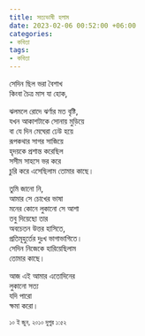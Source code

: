 ```yaml
---
title: সত্যভাষী হলাম
date: 2023-02-06 00:52:00 +06:00
categories:
- কবিতা
tags:
- কবিতা
---
```


সেদিন ছিল ভরা বৈশাখ  
কিংবা চৈত্র মাস যা হোক,  
  
ঝলমলে রোদে ঝর্ণার মত বৃষ্টি,  
যখন আকাশটাকে সোনায় মুড়িয়ে  
বা যে দিন মেঘেরা ঢেউ হয়ে  
রূপকথার সাগর সাজিয়ে  
হৃদয়কে প্রশান্ত করেছিল  
সসীম সাহসে ভর করে  
চুরি করে এসেছিলাম তোমার কাছে।  

তুমি জানো নি,  
আমার সে চোখের ভাষা  
মনের কোনে লুকানো সে আশা  
তবু দিয়েছো তার  
অবচেতন উত্তর হাসিতে,  
প্রতিমূহুর্তের দুঃখ ভাগাভাগিতে।  
সেদিন নিজেকে হারিয়েছিলাম  
তোমার কাছে।  

আজ এই আমার এতোদিনের  
লুকানো সত্য  
যদি পারো   
ক্ষমা করো।  

<small>১০ ই জুন, ২০১০ দুপুর ১:৫২</small>
